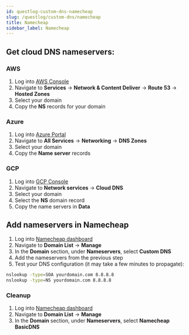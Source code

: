 ```yaml
---
id: questlog-custom-dns-namecheap
slug: /questlog/custom-dns/namecheap
title: Namecheap
sidebar_label: Namecheap
---
```


## Get cloud DNS nameservers:
### AWS
1. Log into [AWS Console](https://aws.amazon.com/console/)
2. Navigate to **Services** -> **Network & Content Deliver** -> **Route 53** -> **Hosted Zones**
3. Select your domain
4. Copy the **NS** records for your domain

### Azure
1. Log into [Azure Portal](https://portal.azure.com/)
2. Navigate to **All Services** -> **Networking** -> **DNS Zones**
3. Select your domain
4. Copy the **Name server** records

### GCP
1. Log into [GCP Console](https://console.cloud.google.com/)
2. Navigate to **Network services** -> **Cloud DNS**
3. Select your domain
4. Select the **NS** domain record
5. Copy the name servers in **Data**

## Add nameservers in Namecheap
1. Log into [Namecheap dashboard](https://www.namecheap.com/myaccount/login/)
2. Navigate to **Domain List** -> **Manage**
3. In the **Domain** section, under **Nameservers**, select **Custom DNS**
4. Add the nameservers from the previous step
5. Test your DNS configuration (it may take a few minutes to propagate):
```bash
nslookup -type=SOA yourdomain.com 8.8.8.8
nslookup -type=NS yourdomain.com 8.8.8.8
```

### Cleanup
1. Log into [Namecheap dashboard](https://www.namecheap.com/myaccount/login/)
2. Navigate to **Domain List** -> **Manage**
3. In the **Domain** section, under **Nameservers**, select **Namecheap BasicDNS**